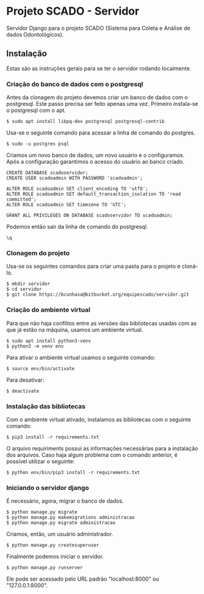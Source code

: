 # Projeto SCADO - Servidor

Servidor Django para o projeto SCADO (Sistema para Coleta e Análise de dados Odontológicos).

## Instalação

Estas são as instruções gerais para se ter o servidor rodando localmente.

### Criação do banco de dados com o postgresql

Antes da clonagem do projeto devemos criar um banco de dados com o postgresql. Este passo precisa ser feito apenas uma vez. Primeiro instala-se o postgresql com o apt.

```
$ sudo apt install libpq-dev postgresql postgresql-contrib
```

Usa-se o seguinte comando para acessar a linha de comando do postgres.

```
$ sudo -u postgres psql
```

Criamos um novo banco de dados, um novo usuário e o configuramos. Após a configuração garantimos o acesso do usuário ao banco criado.

```
CREATE DATABASE scadoservidor;
CREATE USER scadoadmin WITH PASSWORD 'scadoadmin';

ALTER ROLE scadoadmin SET client_encoding TO 'utf8';
ALTER ROLE scadoadmin SET default_transaction_isolation TO 'read committed';
ALTER ROLE scadoadmin SET timezone TO 'UTC';

GRANT ALL PRIVILEGES ON DATABASE scadoservidor TO scadoadmin;
```

Podemos então sair da linha de comando do postgresql.

```
\q
```

### Clonagem do projeto

Usa-se os seguintes comandos para criar uma pasta para o projeto e cloná-lo.

```
$ mkdir servidor
$ cd servidor
$ git clone https://bcunhasa@bitbucket.org/equipescado/servidor.git
```

### Criação do ambiente virtual

Para que não haja conflitos entre as versões das bibliotecas usadas com as que já estão na máquina, usamos um ambiente virtual.

```
$ sudo apt install python3-venv
$ python3 -m venv env
```

Para ativar o ambiente virtual usamos o seguinte comando:

```
$ source env/bin/activate
```

Para desativar:

```
$ deactivate
```

### Instalação das bibliotecas

Com o ambiente virtual ativado, instalamos as bibliotecas com o seguinte comando:

```
$ pip3 install -r requirements.txt
```

O arquivo requiriments possui as informações necessárias para a instalação dos arquivos. Caso haja algum problema com o comando anterior, é possível utilizar o seguinte:

```
$ python env/bin/pip3 install -r requirements.txt
```

### Iniciando o servidor django

É necessário, agora, migrar o banco de dados.

```
$ python manage.py migrate
$ python manage.py makemigrations administracao
$ python manage.py migrate administracao
```

Criamos, então, um usuário administrador.

```
$ python manage.py createsuperuser
```

Finalmente podemos iniciar o servidor.

```
$ python manage.py runserver
```

Ele pode ser acessado pelo URL padrão "localhost:8000" ou "127.0.0.1:8000".
